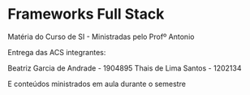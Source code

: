 # Frameworks Full Stack
 Matéria do Curso de SI - Ministradas pelo Profº Antonio

Entrega das ACS integrantes:

Beatriz Garcia de Andrade - 1904895
Thais de Lima Santos - 1202134


E conteúdos ministrados em aula durante o semestre